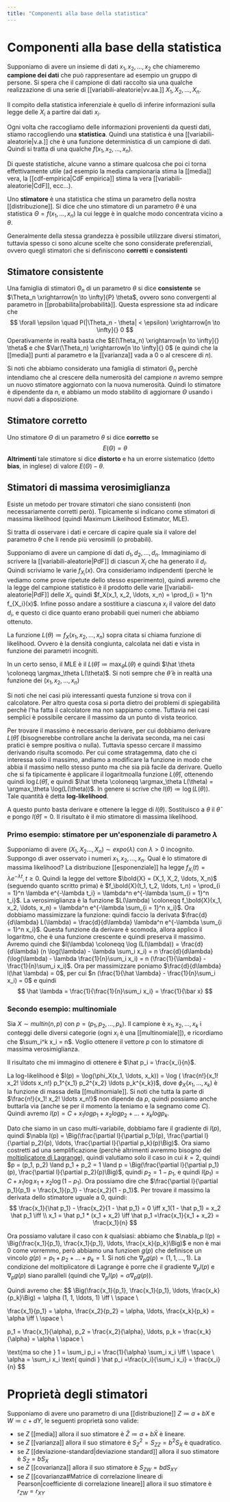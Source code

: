 ```yaml
---
title: "Componenti alla base della statistica"
---
```

# Componenti alla base della statistica
Supponiamo di avere un insieme di dati $x_1, x_2, \ldots, x_2$ che chiameremo **campione dei dati** che può rappresentare ad esempio un gruppo di persone.
Si spera che il campione di dati raccolto sia una qualche realizzazione di una serie di [[variabili-aleatorie|vv.aa.]] $X_1, X_2, \ldots, X_n$.

Il compito della statistica inferenziale è quello di inferire informazioni sulla legge delle $X_i$ a partire dai dati $x_i$.

Ogni volta che raccogliamo delle informazioni provenienti da questi dati, stiamo raccogliendo una **statistica**. Quindi una statistica è una [[variabili-aleatorie|v.a.]] che è una funzione deterministica di un campione di dati. Quindi si tratta di una qualche $f(x_1, x_2, \ldots, x_n)$.

Di queste statistiche, alcune vanno a stimare qualcosa che poi ci torna effettivamente utile (ad esempio la media campionaria stima la [[media]] vera, la [[cdf-empirica|CdF empirica]] stima la vera [[variabili-aleatorie|CdF]], ecc...).

Uno **stimatore** è una statistica che stima un parametro della nostra [[distribuzione]]. Si dice che uno stimatore di un parametro $\theta$ è una statistica $\Theta = f(x_1, \ldots, x_n)$ la cui legge è in qualche modo concentrata vicino a $\theta$.

Generalmente della stessa grandezza è possibile utilizzare diversi stimatori, tuttavia spesso ci sono alcune scelte che sono considerate preferenziali, ovvero quegli stimatori che si definiscono **corretti** e **consistenti**

## Stimatore consistente
Una famiglia di stimatori $\Theta_n$ di un parametro $\theta$ si dice **consistente** se $\Theta_n \xrightarrow[n \to \infty]{P} \theta$, ovvero sono convergenti al parametro in [[probabilita|probabilità]]. Questa espressione sta ad indicare che
$$
\forall \epsilon \quad P(|\Theta_n - \theta| < \epsilon) \xrightarrow[n \to \infty]{} 0
$$
Operativamente in realtà basta che $E(\Theta_n) \xrightarrow[n \to \infty]{} \theta$ e che $Var(\Theta_n) \xrightarrow[n \to \infty]{} 0$ (e quindi che la [[media]] punti al parametro e la [[varianza]] vada a $0$ o al crescere di $n$).

Si noti che abbiamo considerato una famiglia di stimatori $\Theta_n$ perchè intendiamo che al crescere della numerosità del campione $n$ avremo sempre un nuovo stimatore aggiornato con la nuova numerosità. Quindi lo stimatore è dipendente da $n$, e abbiamo un modo stabilito di aggiornare $\Theta$ usando i nuovi dati a disposizione.

## Stimatore corretto
Uno stimatore $\Theta$ di un parametro $\theta$ si dice **corretto** se
$$
E(\Theta) = \theta
$$
**Altrimenti** tale stimatore si dice **distorto** e ha un erorre sistematico (detto **bias**, in inglese) di valore $E(\Theta) - \theta$.

## Stimatori di massima verosimiglianza
Esiste un metodo per trovare stimatori che siano consistenti (non necessariamente corretti però). Tipicamente si indicano come stimatori di massima likelihood (quindi Maximum Likelihood Estimator, MLE).

Si tratta di osservare i dati e cercare di capire quale sia il valore del parametro $\theta$ che li rende più verosimili (o probabili).

Supponiamo di avere un campione di dati $d_1, d_2, \ldots, d_n$. Immaginiamo di scrivere la [[variabili-aleatorie|PdF]] di ciascun $X_i$ che ha generato il $d_i$. Quindi scriviamo le varie $f_{X_i}(x)$. Ora consideriamo indipendenti (perchè le vediamo come prove ripetute dello stesso esperimento), quindi avremo che la legge del campione statistico è il prodotto delle varie [[variabili-aleatorie|PdF]] delle $X_i$, quindi $f_X(x_1, x_2, \ldots, x_n) = \prod_{i = 1}^n f_{X_i}(x)$. Infine posso andare a sostitiure a ciascuna $x_i$ il valore del dato $d_i$, e questo ci dice quanto erano probabili quei numeri che abbiamo ottenuto.

La funzione $L(\theta) \coloneqq f_X(x_1, x_2, \ldots, x_n)$ sopra citata si chiama funzione di likelihood. Ovvero è la densità congiunta, calcolata nei dati e vista in funzione dei parametri incogniti.

In un certo senso, il MLE è il $L(\hat \theta) \coloneqq \max_\theta L(\theta)$ e quindi $\hat \theta \coloneqq \argmax_\theta L(\theta)$. Si noti sempre che $\hat \theta$ è in realtà una funzione dei $(x_1, x_2, \ldots, x_n)$

Si noti che nei casi più interessanti questa funzione si trova con il calcolatore. Per altro questa cosa si porta dietro dei problemi di spiegabilità perchè l'ha fatta il calcolatore ma non sappiamo come. Tuttavia nei casi semplici è possibile cercare il massimo da un punto di vista teorico.

Per trovare il massimo è necessario derivare, per cui dobbiamo derivare $L(\hat \theta)$ (bisognerebbe controllare anche la derivata seconda, ma nei casi pratici è sempre positiva o nulla). Tuttavia spesso cercare il massimo derivando risulta scomodo. Per cui come stratagemma, dato che ci interessa solo il massimo, andiamo a modificare la funzione in modo che abbia il massimo nello stesso punto ma che sia pià facile da derivare. Quello che si fa tipicamente è applicare il logaritmoalla funzione $L(\hat \theta)$, ottenendo quindi $\log L(\hat \theta)$, e quindi $\hat \theta \coloneqq \argmax_\theta L(\theta) = \argmax_\theta \log(L(\theta))$. In genere si scrive che $l(\theta) \coloneqq \log(L(\theta))$. Tale quantità è detta **log-likelihood**.

A questo punto basta derivare e ottenere la legge di $l(\theta)$. Sostituisco a $\theta$ il $\hat \theta$ e pongo $l(\hat \theta) = 0$. Il risultato è il mio stimatore di massima likelihood.

### Primo esempio: stimatore per un'esponenziale di parametro $\lambda$
Supponiamo di avere $(X_1, X_2 \ldots, X_n) \sim expo(\lambda)$ con $\lambda > 0$ incognito. Suppongo di aver osservato i numeri $x_1, x_2, \ldots, x_n$. Qual è lo stimatore di massima likelihood?
La distribuzione [[esponenziale]] ha legge $f_{X_i}(t) = \lambda e^{-\lambda t}, t \ge 0$. Quindi la legge del vettore $\bold{X} = (X_1, X_2, \ldots, X_n)$ (seguendo quanto scritto prima) è $f_\bold{X}(t_1, t_2, \ldots, t_n) = \prod_{i = 1}^n \lambda e^{-\lambda t_i} = \lambda^n e^{-\lambda \sum_{i = 1}^n t_i}$. La verosimiglianza è la funzione $L(\lambda) \coloneqq f_\bold{X}(x_1, x_2, \ldots, x_n) = \lambda^n e^{-\lambda \sum_{i = 1}^n x_i}$. Ora dobbiamo massimizzare la funzione: quindi faccio la derivata $\frac{d}{d\lambda} L(\lambda) = \frac{d}{d\lambda} \lambda^n e^{-\lambda \sum_{i = 1}^n x_i}$. Questa funzione da derivare è scomoda, allora applico il logaritmo, che è una funzione crescente e quindi preserva  il massimo. Avremo quindi che $l(\lambda) \coloneqq \log (L(\lambda)) = \frac{d}{d\lambda} (n \log(\lambda) - \lambda \sum_i x_i) = n \frac{d}{d\lambda}(\log(\lambda) - \lambda \frac{1}{n}\sum_i x_i) = n (\frac{1}{\lambda} - \frac{1}{n}\sum_i x_i)$. Ora per massimizzare poniamo $\frac{d}{d\lambda} l(\hat \lambda) = 0$, per cui $n (\frac{1}{\hat \lambda} - \frac{1}{n}\sum_i x_i) = 0$ e quindi
$$
\hat \lambda = \frac{1}{\frac{1}{n}\sum_i x_i} = \frac{1}{\bar x}
$$

### Secondo esempio: multinomiale
Sia $X \sim multin(n, p)$ con $p = (p_1, p_2, \ldots, p_k)$. Il campione è $x_1, x_2, \ldots, x_k$ i conteggi delle diversi categorie (ogni $x_i$ è  una [[multinomiale]]), e ricordiamo che $\sum_i^k x_i = n$. Voglio ottenere il vettore $p$ con lo stimatore di massima verosimiglianza.

Il risultato che mi immagino di ottenere è $\hat p_i = \frac{x_i}{n}$.

La log-likelihood è $l(p) = \log(\phi_X(x_1, \ldots, x_k)) = \log ( \frac{n!}{x_1! x_2! \ldots x_n!} p_1^{x_1} p_2^{x_2} \ldots p_k^{x_k})$, dove $\phi_X(x_1, \ldots, x_k)$ è la funzione di massa della [[multinomiale]]. Si noti che tutta la parte di $\frac{n!}{x_1! x_2! \ldots x_n!}$ non dipende da $p$, quindi possiamo anche buttarla via (anche se per il momento la teniamo e la segnamo come $C$). Quindi avremo $l(p) = C + x_1 log p_1 + x_2 log p_2 + \ldots + x_k log p_k$.

Dato che siamo in un caso multi-variabile, dobbiamo fare il gradiente di $l(p)$, quindi $\nabla l(p) = \Big(\frac{\partial l}{\partial p_1}(p), \frac{\partial l}{\partial p_2}(p), \ldots, \frac{\partial l}{\partial p_k}(p)\Big)$. Ora siamo costretti ad una semplificazione (perchè altrimenti avremmo bisogno del [moltiplicatore di Lagrange](https://it.wikipedia.org/wiki/Metodo_dei_moltiplicatori_di_Lagrange)), quindi valutiamo solo il caso in cui $k = 2$, quindi $p = (p_1, p_2) \land p_1 + p_2 = 1 \land p = \Big(\frac{\partial l}{\partial p_1}(p), \frac{\partial l}{\partial p_2}(p)\Big)$, quindi $p_2 = 1 - p_1$, e quindi $l(p_1) = C + x_1 \log x_1 + x_2 \log (1 - p_1)$. Ora possiamo dire che $\frac{\partial l}{\partial p_1}(p_1) = \frac{x_1}{p_1} - \frac{x_2}{1 - p_1}$. Per trovare il massimo la derivata dello stimatore uguale a $0$, quindi:
$$
\frac{x_1}{\hat p_1} - \frac{x_2}{1 - \hat p_1} = 0 \iff x_1(1 - \hat p_1) = x_2 \hat p_1 \iff \\ x_1 = \hat p_1 * (x_1 + x_2) \iff \hat p_1 =\frac{x_1}{x_1 + x_2} = \frac{x_1}{n}
$$

Ora possiamo valutare il caso con $k$ qualsiasi: abbiamo che $\nabla_p l(p) = \Big(\frac{x_1}{p_1}, \frac{x_1}{p_1}, \ldots, \frac{x_k}{p_k}\Big)$ e non è mai $0$ come vorremmo, però abbiamo una funzioen $g(p)$ che definisce un vincolo $g(p) = p_1 + p_2 + \ldots + p_k = 1$. Si noti che $\nabla_p g(p) = (1, 1, \ldots, 1)$.
La condizione del moltiplicatore di Lagrange è porre che il gradiente $\nabla_p l(p)$ e $\nabla_p g(p)$ siano paralleli (quindi che $\nabla_p l(p) = \alpha \nabla_p g(p)$).

Quindi avremo che:
$$
\Big(\frac{x_1}{p_1}, \frac{x_1}{p_1}, \ldots, \frac{x_k}{p_k}\Big) = \alpha (1, 1, \ldots, 1) \iff \\ \space \\

\frac{x_1}{p_1} = \alpha, \frac{x_2}{p_2} = \alpha, \ldots, \frac{x_k}{p_k} = \alpha \iff \\ \space \\

p_1 = \frac{x_1}{\alpha}, p_2 = \frac{x_2}{\alpha}, \ldots, p_k = \frac{x_k}{\alpha} = \alpha \\ \space \\

\text{ma so che } 1 = \sum_i p_i = \frac{1}{\alpha} \sum_i x_i \iff \\ \space \\ \alpha = \sum_i x_i \text{ quindi } \hat p_i =\frac{x_i}{\sum_i x_i} = \frac{x_i}{n}
$$

# Proprietà degli stimatori
Supponiamo di avere uno parametro di una [[distribuzione]] $Z \coloneqq a + b X$ e $W \coloneqq c + dY$, le seguenti proprietà sono valide:
- se $Z$ [[media]] allora il suo stimatore è  $\bar Z \coloneqq a + b \bar X$ è lineare.
- se $Z$ [[varianza]] allora il suo stimatore è  $S_Z^2 = S_{ZZ} = b^2 S_X$ è quadratico.
- se $Z$ [[deviazione-standard|deviazione standard]] allora il suo stimatore è  $S_Z = b S_X$
- se $Z$ [[covarianza]] allora il suo stimatore è $S_{ZW} = bd S_{XY}$
- se $Z$ [[covarianza#Matrice di correlazione lineare di Pearson|coefficiente di correlazione lineare]] allora il suo stimatore è  $r_{ZW} = r_{XY}$
